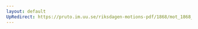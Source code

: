 ```yaml
---
layout: default
UpRedirect: https://pruto.im.uu.se/riksdagen-motions-pdf/1868/mot_1868__ak__134.pdf
---
```

